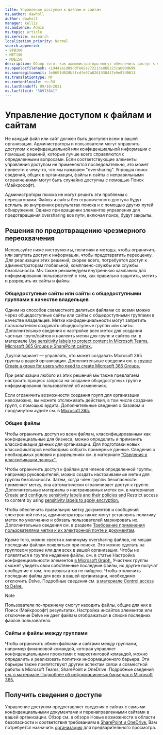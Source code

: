 ```yaml
---
title: Управление доступом к файлам и сайтам
ms.author: dawholl
author: dawholl
manager: kellis
ms.audience: Admin
ms.topic: article
ms.service: mssearch
localization_priority: Normal
search.appverid:
- BFB160
- MET150
- MOE150
description: Обзор того, как администраторы могут обеспечить доступ к сайтам и файлам в организации.
ms.openlocfilehash: c19442e1d89ddfe65a772213a8b0225ca680d699
ms.sourcegitcommit: 3e069fd920b5fcdfe97a0261930447e9e87d9013
ms.translationtype: MT
ms.contentlocale: ru-RU
ms.lasthandoff: 09/10/2021
ms.locfileid: "58973841"
---
```

# <a name="manage-access-to-files-and-sites"></a>Управление доступом к файлам и сайтам

Не каждый файл или сайт должен быть доступен всем в вашей организации. Администраторы и пользователи могут управлять доступом к конфиденциальной или конфиденциальной информации с помощью решений, которые лучше всего справляются с определенными вопросами. Если соответствующие элементы управления доступом не применяются последовательно, это может привести к чему-то, что мы называем "oversharing". Упрощая поиск сведений, общих в организации, файлы и сайты с неправильными ограничениями могут быть случайно доступны с помощью Поиск (Майкрософт).

Администраторы поиска не могут решить эти проблемы с перешагонами. Файлы и сайты без ограниченного доступа будут всплыть во внутренних результатах поиска и с помощью других путей обнаружения. Однако при вращении элементов управления для предотвращения oversharing все пути, включая поиск, будут закрыты.

## <a name="solutions-to-prevent-oversharing"></a>Решения по предотвращению чрезмерного переохвачения

Используйте ниже инструменты, политики и методы, чтобы ограничить или запутать доступ к информации, чтобы предотвратить переоценку. Для реализации этих решений, скорее всего, потребуется доступ к администраторам глобальной, комплаенс-службы или службы безопасности. Мы также рекомендуем внутреннюю кампанию для информирования пользователей о том, как правильно защитить, метить и разрешить их сайты и файлы.

### <a name="public-sites-or-sites-with-public-groups-as-owners"></a>Общедоступные сайты или сайты с общедоступными группами в качестве владельцев

Одним из способов совместного делиться файлами со всеми можно через общедоступные сайты или сайты с общедоступными группами в качестве владельцев. Метки конфиденциальности могут запретить пользователям создавать общедоступные группы или сайты. Дополнительные сведения о настройке всех меток для создания частных групп/сайтов и наклеить метки для групп и сайтов см. в материале [Use sensitivity labels to protect content in Microsoft Teams, Microsoft 365 Groups и SharePoint сайтах.](/microsoft-365/compliance/sensitivity-labels-teams-groups-sites)

Другой вариант — управлять, кто может создавать Microsoft 365 группы в вашей организации. Дополнительные сведения см. в [группе Create a group for users who need to create Microsoft 365 Groups.](/microsoft-365/solutions/manage-creation-of-groups#step-1-create-a-group-for-users-who-need-to-create-microsoft-365-groups)

При реализации любого из этих решений мы также предлагаем настроить процесс запроса на создание общедоступных групп и информирования пользователей об изменениях.

Если ограничить возможности создания групп для организации невозможно, вы можете отслеживать действия, в том числе создание групп, с помощью аудита. Дополнительные сведения о базовом и продвинутом аудите см. в [Microsoft 365.](/microsoft-365/compliance/auditing-solutions-overview)

### <a name="shared-files"></a>Общие файлы

Чтобы ограничить доступ ко всем файлам, классифицированным как конфиденциальные для бизнеса, можно определить и применить классификации данных для организации. Для подготовки новых классификаторов необходимо собрать примерные данные. Сведения о необходимых условия и разрешениях см. в материале ["Сведения о классификации данных".](/microsoft-365/compliance/data-classification-overview)

Чтобы ограничить доступ к файлам для членов определенной группы, например руководителей, можно создать настраиваемые метки для группы безопасности. Затем, когда член группы безопасности применяет метку, она автоматически ограничивает доступ к группе. Дополнительные материалы о настраиваемых меток см. в материалах [Create and configure sensitivity labels and their policies and](/microsoft-365/compliance/create-sensitivity-labels) Restrict access to content by using [sensitivity labels to apply encryption.](/microsoft-365/compliance/encryption-sensitivity-labels)

Чтобы обеспечить правильную метку документов и сообщений электронной почты, администраторы также могут установить политику меток по умолчанию и обязать пользователей маркировать их. Дополнительные сведения см. в разделе [Требование применения пользователями метки к их электронной почте и документам](/microsoft-365/compliance/sensitivity-labels-office-apps#require-users-to-apply-a-label-to-their-email-and-documents).

Кроме того, можно свести к минимуму oversharing файлов, не мешая последним файлам появляться при поиске. Это можно сделать на групповом уровне или для всех в вашей организации. Чтобы не появляться в группе недавние файлы, см. в статье Настройка конфиденциальности элементов [в Microsoft Graph.](/graph/insights-customize-item-insights-privacy) Участник группы сможет увидеть свои собственные последние файлы, но другие получат сообщение о том, что результатов не найдено. Чтобы отключить последние файлы для всех в вашей организации, необходимо отключить Delve. Подробные сведения см. [в материале Control access to Delve.](/sharepoint/delve-for-office-365-admins#control-access-to-delve)

> [!Note]
> Пользователи по-прежнему смогут находить файлы, общие для них в Поиск (Майкрософт) результатах. Настройка инсайтов элементов или отключение Delve не дает файлам отображаться в списке последних файлов пользователя.

### <a name="sites-and-files-between-groups"></a>Сайты и файлы между группами

Чтобы ограничить обмен файлами и сайтами между группами, например финансовой командой, которая управляет конфиденциальными проектами с маркетинговой командой, можно определить и реализовать политики информационного барьера. Эти барьеры также препятствуют другим аспектам связи и совместной работы в Microsoft Teams, SharePoint и OneDrive. Подробные сведения [см. в материале Подробнее об информационных барьерах в Microsoft 365.](/microsoft-365/compliance/information-barriers)

## <a name="get-access-insights"></a>Получить сведения о доступе

Управление доступом предоставляет сведения о сайтах с самыми конфиденциальными документами и перенаправленными сайтами в вашей организации. Обзор см. в обзоре Новые возможности в области безопасности и соответствия требованиям в [SharePoint и OneDrive.](https://techcommunity.microsoft.com/t5/microsoft-sharepoint-blog/what-s-new-in-security-and-compliance-in-sharepoint-and-onedrive/ba-p/1696705) Вам потребуется назначить [организацию](https://forms.microsoft.com/Pages/ResponsePage.aspx?id=v4j5cvGGr0GRqy180BHbR3-O9WDTKhhDtgWfphwS9YhUM0hJNklNRkZKMlhLNDRZNzlEQlVDSjdZVi4u) для предварительного просмотра.
